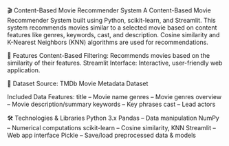 🎬 Content-Based Movie Recommender System
A Content-Based Movie Recommender System built using Python, scikit-learn, and Streamlit. This system recommends movies similar to a selected movie based on content features like genres, keywords, cast, and description. Cosine similarity and K-Nearest Neighbors (KNN) algorithms are used for recommendations.

🔹 Features
Content-Based Filtering: Recommends movies based on the similarity of their features.
Streamlit Interface: Interactive, user-friendly web application.


📂 Dataset
Source: TMDb Movie Metadata Dataset

Included Data Features:
title – Movie name
genres – Movie genres
overview – Movie description/summary
keywords – Key phrases
cast – Lead actors


🛠️ Technologies & Libraries
Python 3.x
Pandas – Data manipulation
NumPy – Numerical computations
scikit-learn – Cosine similarity, KNN
Streamlit – Web app interface
Pickle – Save/load preprocessed data & models
